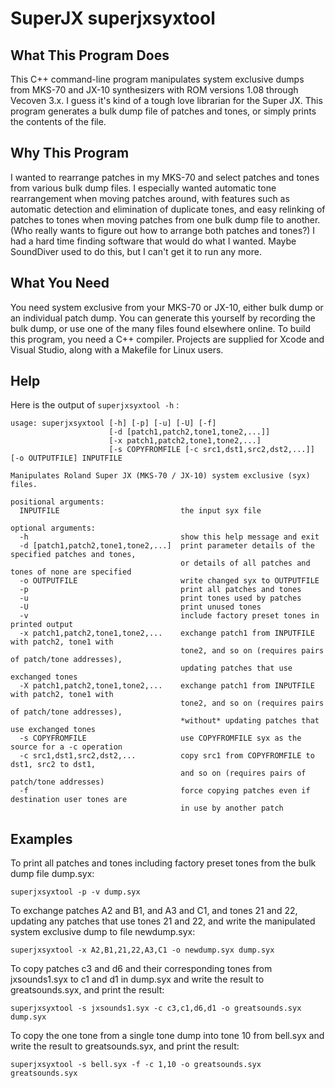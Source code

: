 # SuperJX superjxsyxtool

## What This Program Does
This C++ command-line program manipulates system exclusive dumps from
MKS-70 and JX-10 synthesizers with ROM versions 1.08 through Vecoven 3.x.
I guess it's kind of a tough love librarian for the Super JX. 
This program generates a bulk dump file of patches and tones,
or simply prints the contents of the file.

## Why This Program
I wanted to rearrange patches in my MKS-70 and select patches and tones from various bulk dump
files. I especially wanted automatic tone rearrangement when moving patches around,
with features such as automatic detection and elimination of duplicate tones, and easy relinking of
patches to tones when moving patches from one bulk dump file to another.
(Who really wants to figure out how to arrange both patches and tones?)
I had a hard time finding software that would do what I wanted. Maybe SoundDiver used
to do this, but I can't get it to run any more.

## What You Need
You need system exclusive from your MKS-70 or JX-10, either bulk dump or an individual patch dump.
You can generate this yourself by recording the bulk dump, or use one of the many files found elsewhere online.
To build this program, you need a C++ compiler. Projects are supplied for Xcode and Visual Studio, along
with a Makefile for Linux users.

## Help
Here is the output of `superjxsyxtool -h` :
```
usage: superjxsyxtool [-h] [-p] [-u] [-U] [-f]
                      [-d [patch1,patch2,tone1,tone2,...]]
                      [-x patch1,patch2,tone1,tone2,...]
                      [-s COPYFROMFILE [-c src1,dst1,src2,dst2,...]] [-o OUTPUTFILE] INPUTFILE

Manipulates Roland Super JX (MKS-70 / JX-10) system exclusive (syx) files.

positional arguments:
  INPUTFILE                           the input syx file

optional arguments:
  -h                                  show this help message and exit
  -d [patch1,patch2,tone1,tone2,...]  print parameter details of the specified patches and tones,
                                      or details of all patches and tones of none are specified
  -o OUTPUTFILE                       write changed syx to OUTPUTFILE
  -p                                  print all patches and tones
  -u                                  print tones used by patches
  -U                                  print unused tones
  -v                                  include factory preset tones in printed output
  -x patch1,patch2,tone1,tone2,...    exchange patch1 from INPUTFILE with patch2, tone1 with
                                      tone2, and so on (requires pairs of patch/tone addresses),
                                      updating patches that use exchanged tones
  -X patch1,patch2,tone1,tone2,...    exchange patch1 from INPUTFILE with patch2, tone1 with
                                      tone2, and so on (requires pairs of patch/tone addresses),
                                      *without* updating patches that use exchanged tones
  -s COPYFROMFILE                     use COPYFROMFILE syx as the source for a -c operation
  -c src1,dst1,src2,dst2,...          copy src1 from COPYFROMFILE to dst1, src2 to dst1,
                                      and so on (requires pairs of patch/tone addresses)
  -f                                  force copying patches even if destination user tones are
                                      in use by another patch
```

## Examples
To print all patches and tones including factory preset tones from the bulk dump file dump.syx:
```
superjxsyxtool -p -v dump.syx
```

To exchange patches A2 and B1, and A3 and C1, and tones 21 and 22,
updating any patches that use tones 21 and 22,
and write the manipulated system exclusive dump to file newdump.syx:
```
superjxsyxtool -x A2,B1,21,22,A3,C1 -o newdump.syx dump.syx
```

To copy patches c3 and d6 and their corresponding tones from jxsounds1.syx
to c1 and d1 in dump.syx and write the result to greatsounds.syx, and print the result:
```
superjxsyxtool -s jxsounds1.syx -c c3,c1,d6,d1 -o greatsounds.syx dump.syx
```

To copy the one tone from a single tone dump into tone 10 from bell.syx
and write the result to greatsounds.syx, and print the result:
```
superjxsyxtool -s bell.syx -f -c 1,10 -o greatsounds.syx greatsounds.syx
```
